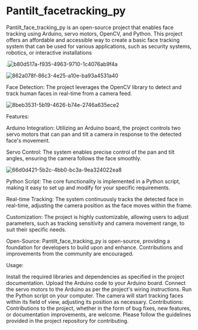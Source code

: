 # Pantilt_facetracking_py
Pantilt_face_tracking_py is an open-source project that enables face tracking using Arduino, servo motors, OpenCV, and Python. This project offers an affordable and accessible way to create a basic face tracking system that can be used for various applications, such as security systems, robotics, or interactive installations

.![b80d517a-f935-4963-9710-1c4076ab9f4a](https://github.com/shubhamprasad07/Pantilt_facetracking_py/assets/100499577/06eafac9-5ce5-4a34-8501-9d7cfa828c74)

![862a078f-86c3-4e25-a10e-ba93a4531a40](https://github.com/shubhamprasad07/Pantilt_facetracking_py/assets/100499577/135f4f14-f1c4-4cde-8f41-8c53c227b06c)

Face Detection: The project leverages the OpenCV library to detect and track human faces in real-time from a camera feed.


![8beb3531-5b19-4626-b74e-2746a635ece2](https://github.com/shubhamprasad07/Pantilt_facetracking_py/assets/100499577/d7dbc636-9d59-4cd0-89df-740b03cad9ba)

Features:

Arduino Integration: Utilizing an Arduino board, the project controls two servo motors that can pan and tilt a camera in response to the detected face's movement.

Servo Control: The system enables precise control of the pan and tilt angles, ensuring the camera follows the face smoothly.

![66d0d421-5b2c-4bb0-bc3a-9ea324022ea8](https://github.com/shubhamprasad07/Pantilt_facetracking_py/assets/100499577/15f60c14-c6a3-49b5-9b68-9831debd5731)

Python Script: The core functionality is implemented in a Python script, making it easy to set up and modify for your specific requirements.

Real-time Tracking: The system continuously tracks the detected face in real-time, adjusting the camera position as the face moves within the frame.

Customization: The project is highly customizable, allowing users to adjust parameters, such as tracking sensitivity and camera movement range, to suit their specific needs.

Open-Source: Pantilt_face_tracking_py is open-source, providing a foundation for developers to build upon and enhance. Contributions and improvements from the community are encouraged.

Usage:

Install the required libraries and dependencies as specified in the project documentation.
Upload the Arduino code to your Arduino board.
Connect the servo motors to the Arduino as per the project's wiring instructions.
Run the Python script on your computer.
The camera will start tracking faces within its field of view, adjusting its position as necessary.
Contributions:
Contributions to the project, whether in the form of bug fixes, new features, or documentation improvements, are welcome. Please follow the guidelines provided in the project repository for contributing.
